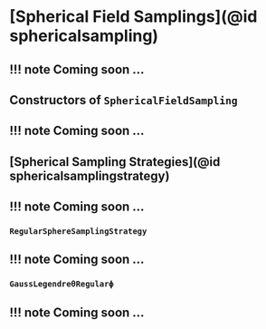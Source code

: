 # [Spherical Field Samplings](@id sphericalsampling)

!!! note
    Coming soon ...
---

## Constructors of `SphericalFieldSampling`

!!! note
    Coming soon ...
---

## [Spherical Sampling Strategies](@id sphericalsamplingstrategy)

!!! note
    Coming soon ...
---

### `RegularSphereSamplingStrategy`

!!! note
    Coming soon ...
---

### `GaussLegendreθRegularϕ`

!!! note
    Coming soon ...
---